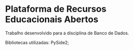 # Plataforma de Recursos Educacionais Abertos
Trabalho desenvolvido para a disciplina de Banco de Dados.

Bibliotecas utilizadas: PySide2;
